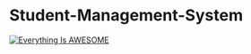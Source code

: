 # Student-Management-System













[![Everything Is AWESOME](https://img.youtube.com/vi/StTqXEQ2l-Y/0.jpg)](https://youtu.be/nFaZxqBr0ao "Everything Is AWESOME")
